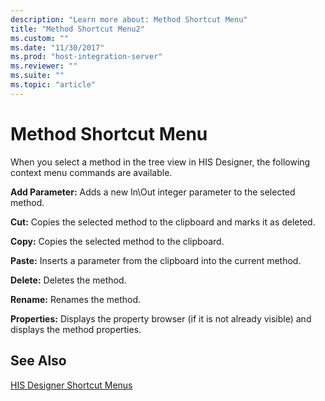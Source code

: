 ```yaml
---
description: "Learn more about: Method Shortcut Menu"
title: "Method Shortcut Menu2"
ms.custom: ""
ms.date: "11/30/2017"
ms.prod: "host-integration-server"
ms.reviewer: ""
ms.suite: ""
ms.topic: "article"
---
```

# Method Shortcut Menu
When you select a method in the tree view in HIS Designer, the following context menu commands are available.  
  
 **Add Parameter:** Adds a new In\Out integer parameter to the selected method.  
  
 **Cut:** Copies the selected method to the clipboard and marks it as deleted.  
  
 **Copy:** Copies the selected method to the clipboard.  
  
 **Paste:** Inserts a parameter from the clipboard into the current method.  
  
 **Delete:** Deletes the method.  
  
 **Rename:** Renames the method.  
  
 **Properties:** Displays the property browser (if it is not already visible) and displays the method properties.  
  
## See Also  
 [HIS Designer Shortcut Menus](../core/his-designer-shortcut-menus1.md)
